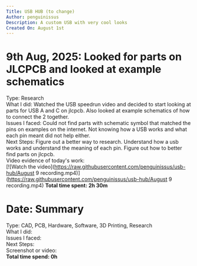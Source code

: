 ```yaml
---
Title: USB HUB (to change)  
Author: penguinissus  
Description: A custom USB with very cool looks  
Created On: August 1st  
---
```


# 9th Aug, 2025: Looked for parts on JLCPCB and looked at example schematics  
Type: Research  
What I did: Watched the USB speedrun video and decided to start looking at parts for USB A and C on jlcpcb. Also looked at example schematics of how to connect the 2 together.  
Issues I faced: Could not find parts with schematic symbol that matched the pins on examples on the internet. Not knowing how a USB works and what each pin meant did not help either.  
Next Steps: Figure out a better way to research. Understand how a usb works and understand the meaning of each pin. Figure out how to better find parts on jlcpcb.  
Video evidence of today's work:  
[![Watch the video](https://raw.githubusercontent.com/penguinissus/usb-hub/August 9 recording.mp4)](https://raw.githubusercontent.com/penguinissus/usb-hub/August 9 recording.mp4)
**Total time spent: 2h 30m**  

# Date: Summary  
Type: CAD, PCB, Hardware, Software, 3D Printing, Research  
What I did:  
Issues I faced:  
Next Steps:  
Screenshot or video:  
**Total time spend: 0h**  